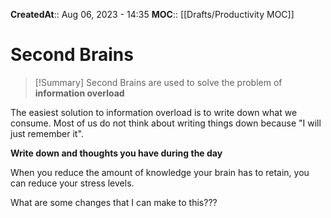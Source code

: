 **CreatedAt**:: Aug 06, 2023 - 14:35
**MOC**:: [[Drafts/Productivity MOC]]
# Second Brains

>[!Summary]
>Second Brains are used to solve the problem of **information overload**

 The easiest solution to information overload is to write down what we consume. Most of us do not think about writing things down because "I will just remember it".

**Write down and thoughts you have during the day**

When you reduce the amount of knowledge your brain has to retain, you can reduce your stress levels. 

What are some changes that I can make to this???
